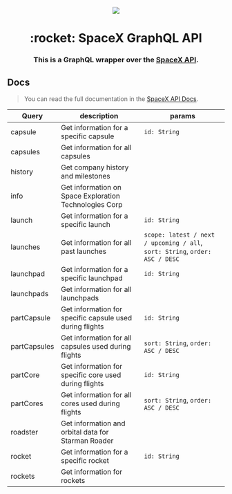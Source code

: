 <p align="center"><img src="https://www.spacex.com/sites/spacex/files/styles/media_gallery_large/public/first_reflight_-_10_ses-10_east_deck.jpg"></p>

<h1 align="center">:rocket: SpaceX GraphQL API</h1>
<h3 align="center">This is a GraphQL wrapper over the <a href="https://github.com/r-spacex/SpaceX-API">SpaceX API</a>.</h3>

## Docs

> You can read the full documentation in the [SpaceX API Docs](https://github.com/r-spacex/SpaceX-API/tree/master/docs).

|Query|description|params|
|---|---|---|
|capsule|Get information for a specific capsule|`id: String`|
|capsules|Get information for all capsules|   |
|history|Get company history and milestones|   |
|info|Get information on Space Exploration Technologies Corp|   |
|launch|Get information for a specific launch|`id: String`|
|launches|Get information for all past launches| `scope: latest / next / upcoming / all`, `sort: String`, `order: ASC / DESC` |
|launchpad|Get information for a specific launchpad|`id: String`|
|launchpads|Get information for all launchpads|   |
|partCapsule|Get information for specific capsule used during flights|`id: String`|
|partCapsules|Get information for all capsules used during flights|`sort: String`, `order: ASC / DESC`|
|partCore|Get information for specific core used during flights|`id: String`|
|partCores|Get information for all cores used during flights|`sort: String`, `order: ASC / DESC`|
|roadster|Get information and orbital data for Starman Roader|   |
|rocket|Get information for a specific rocket|`id: String`|
|rockets|Get information for rockets|   |
